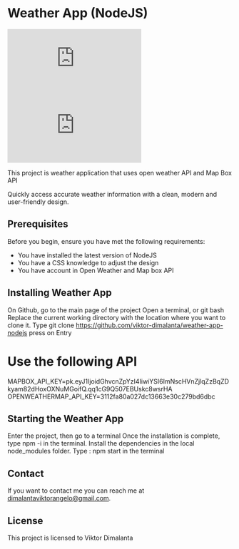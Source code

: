 # Weather App (NodeJS)

<!--- These are examples. See https://shields.io for others or to customize this set of shields. You might want to include dependencies, project status and licence info here --->
![GitHub repo size](https://img.shields.io/github/repo-size/scottydocs/README-template.md)
![GitHub contributors](https://img.shields.io/github/contributors/scottydocs/README-template.md)

This project is weather application that uses open weather API and Map Box API

Quickly access accurate weather information with a clean, modern and user-friendly design.

## Prerequisites

Before you begin, ensure you have met the following requirements:
<!--- These are just example requirements. Add, duplicate or remove as required --->
* You have installed the latest version of NodeJS
* You have a CSS knowledge to adjust the design
* You have account in Open Weather and Map box API

## Installing Weather App

On Github, go to the main page of the project
Open a terminal, or git bash
Replace the current working directory with the location where you want to clone it.
Type git clone https://github.com/viktor-dimalanta/weather-app-nodejs press on Entry

# Use the following API

MAPBOX_API_KEY=pk.eyJ1IjoidGhvcnZpYzI4IiwiYSI6ImNscHVnZjlqZzBqZDkyam82dHoxOXNuMGoifQ.qq1cG9Q507EBUskc8wsrHA
OPENWEATHERMAP_API_KEY=3112fa80a027dc13663e30c279bd6dbc

## Starting the Weather App

Enter the project, then go to a terminal
Once the installation is complete, type npm -i in the terminal. Install the dependencies in the local node_modules folder.
Type : npm start in the terminal

## Contact

If you want to contact me you can reach me at <dimalantaviktorangelo@gmail.com>.

## License
<!--- If you're not sure which open license to use see https://choosealicense.com/--->

This project is licensed to Viktor Dimalanta 
